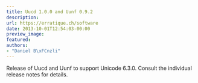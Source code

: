 ```yaml
---
title: Uucd 1.0.0 and Uunf 0.9.2
description:
url: https://erratique.ch/software
date: 2013-10-01T12:54:03-00:00
preview_image:
featured:
authors:
- "Daniel B\xFCnzli"
---
```


<p>Release of Uucd and Uunf to support Unicode 6.3.0. Consult the individual release notes for details.</p>
